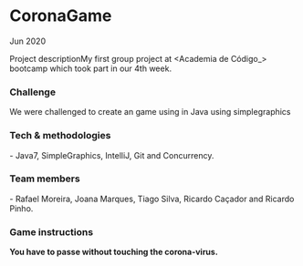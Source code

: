 # CoronaGame

Jun 2020

Project descriptionMy first group project at <Academia de Código_> bootcamp which took part in our 4th week.

<h3>Challenge</H3>
We were challenged to create an game using in Java using simplegraphics

<h3>Tech & methodologies</h3>
- Java7, SimpleGraphics, IntelliJ, Git and Concurrency.

<h3>Team members</h3>
- Rafael Moreira, Joana Marques, Tiago Silva, Ricardo Caçador and Ricardo Pinho.

<h3>Game instructions</h3>

<strong>You have to passe without touching the corona-virus.


